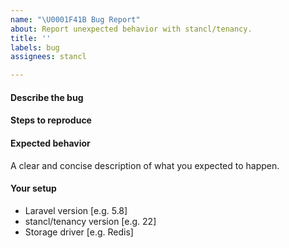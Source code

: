 ```yaml
---
name: "\U0001F41B Bug Report"
about: Report unexpected behavior with stancl/tenancy.
title: ''
labels: bug
assignees: stancl

---
```


#### Describe the bug
<!-- A clear and concise description of what the bug is. -->

#### Steps to reproduce


#### Expected behavior
A clear and concise description of what you expected to happen.

#### Your setup
 - Laravel version [e.g. 5.8]
 - stancl/tenancy version [e.g. 22]
 - Storage driver [e.g. Redis]
